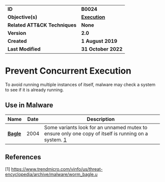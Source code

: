 <table>
<tr>
<td><b>ID</b></td>
<td><b>B0024</b></td>
</tr>
<tr>
<td><b>Objective(s)</b></td>
<td><b><a href="../execution">Execution</a></b></td>
</tr>
<tr>
<td><b>Related ATT&CK Techniques</b></td>
<td><b>None</b></td>
</tr>
<tr>
<td><b>Version</b></td>
<td><b>2.0</b></td>
</tr>
<tr>
<td><b>Created</b></td>
<td><b>1 August 2019</b></td>
</tr>
<tr>
<td><b>Last Modified</b></td>
<td><b>31 October 2022</b></td>
</tr>
</table>


Prevent Concurrent Execution
============================
To avoid running multiple instances of itself, malware may check a system to see if it is already running.

## Use in Malware

|Name|Date|Description|
|---|---|---|
|[**Bagle**](../xample-malware/bagle.md)|2004|Some variants look for an unnamed mutex to ensure only one copy of itself is running on a system. [1](#1)|

## References

<a name="1">[1]</a> https://www.trendmicro.com/vinfo/us/threat-encyclopedia/archive/malware/worm_bagle.u
